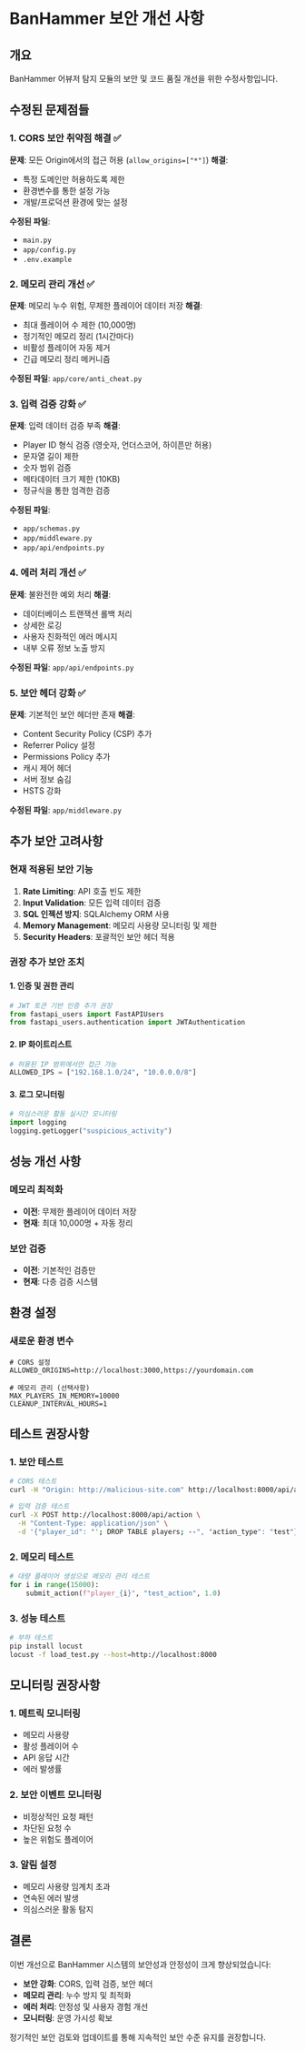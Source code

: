 # BanHammer 보안 개선 사항

## 개요
BanHammer 어뷰저 탐지 모듈의 보안 및 코드 품질 개선을 위한 수정사항입니다.

## 수정된 문제점들

### 1. CORS 보안 취약점 해결 ✅
**문제**: 모든 Origin에서의 접근 허용 (`allow_origins=["*"]`)
**해결**: 
- 특정 도메인만 허용하도록 제한
- 환경변수를 통한 설정 가능
- 개발/프로덕션 환경에 맞는 설정

**수정된 파일**: 
- `main.py`
- `app/config.py`
- `.env.example`

### 2. 메모리 관리 개선 ✅
**문제**: 메모리 누수 위험, 무제한 플레이어 데이터 저장
**해결**:
- 최대 플레이어 수 제한 (10,000명)
- 정기적인 메모리 정리 (1시간마다)
- 비활성 플레이어 자동 제거
- 긴급 메모리 정리 메커니즘

**수정된 파일**: `app/core/anti_cheat.py`

### 3. 입력 검증 강화 ✅
**문제**: 입력 데이터 검증 부족
**해결**:
- Player ID 형식 검증 (영숫자, 언더스코어, 하이픈만 허용)
- 문자열 길이 제한
- 숫자 범위 검증
- 메타데이터 크기 제한 (10KB)
- 정규식을 통한 엄격한 검증

**수정된 파일**: 
- `app/schemas.py`
- `app/middleware.py`
- `app/api/endpoints.py`

### 4. 에러 처리 개선 ✅
**문제**: 불완전한 예외 처리
**해결**:
- 데이터베이스 트랜잭션 롤백 처리
- 상세한 로깅
- 사용자 친화적인 에러 메시지
- 내부 오류 정보 노출 방지

**수정된 파일**: `app/api/endpoints.py`

### 5. 보안 헤더 강화 ✅
**문제**: 기본적인 보안 헤더만 존재
**해결**:
- Content Security Policy (CSP) 추가
- Referrer Policy 설정
- Permissions Policy 추가
- 캐시 제어 헤더
- 서버 정보 숨김
- HSTS 강화

**수정된 파일**: `app/middleware.py`

## 추가 보안 고려사항

### 현재 적용된 보안 기능
1. **Rate Limiting**: API 호출 빈도 제한
2. **Input Validation**: 모든 입력 데이터 검증
3. **SQL 인젝션 방지**: SQLAlchemy ORM 사용
4. **Memory Management**: 메모리 사용량 모니터링 및 제한
5. **Security Headers**: 포괄적인 보안 헤더 적용

### 권장 추가 보안 조치

#### 1. 인증 및 권한 관리
```python
# JWT 토큰 기반 인증 추가 권장
from fastapi_users import FastAPIUsers
from fastapi_users.authentication import JWTAuthentication
```

#### 2. IP 화이트리스트
```python
# 허용된 IP 범위에서만 접근 가능
ALLOWED_IPS = ["192.168.1.0/24", "10.0.0.0/8"]
```

#### 3. 로그 모니터링
```python
# 의심스러운 활동 실시간 모니터링
import logging
logging.getLogger("suspicious_activity")
```

## 성능 개선 사항

### 메모리 최적화
- **이전**: 무제한 플레이어 데이터 저장
- **현재**: 최대 10,000명 + 자동 정리

### 보안 검증
- **이전**: 기본적인 검증만
- **현재**: 다층 검증 시스템

## 환경 설정

### 새로운 환경 변수
```env
# CORS 설정
ALLOWED_ORIGINS=http://localhost:3000,https://yourdomain.com

# 메모리 관리 (선택사항)
MAX_PLAYERS_IN_MEMORY=10000
CLEANUP_INTERVAL_HOURS=1
```

## 테스트 권장사항

### 1. 보안 테스트
```bash
# CORS 테스트
curl -H "Origin: http://malicious-site.com" http://localhost:8000/api/action

# 입력 검증 테스트
curl -X POST http://localhost:8000/api/action \
  -H "Content-Type: application/json" \
  -d '{"player_id": "'; DROP TABLE players; --", "action_type": "test"}'
```

### 2. 메모리 테스트
```python
# 대량 플레이어 생성으로 메모리 관리 테스트
for i in range(15000):
    submit_action(f"player_{i}", "test_action", 1.0)
```

### 3. 성능 테스트
```bash
# 부하 테스트
pip install locust
locust -f load_test.py --host=http://localhost:8000
```

## 모니터링 권장사항

### 1. 메트릭 모니터링
- 메모리 사용량
- 활성 플레이어 수
- API 응답 시간
- 에러 발생률

### 2. 보안 이벤트 모니터링
- 비정상적인 요청 패턴
- 차단된 요청 수
- 높은 위험도 플레이어

### 3. 알림 설정
- 메모리 사용량 임계치 초과
- 연속된 에러 발생
- 의심스러운 활동 탐지

## 결론

이번 개선으로 BanHammer 시스템의 보안성과 안정성이 크게 향상되었습니다:

- **보안 강화**: CORS, 입력 검증, 보안 헤더
- **메모리 관리**: 누수 방지 및 최적화
- **에러 처리**: 안정성 및 사용자 경험 개선
- **모니터링**: 운영 가시성 확보

정기적인 보안 검토와 업데이트를 통해 지속적인 보안 수준 유지를 권장합니다.